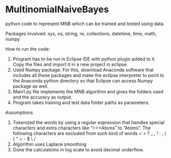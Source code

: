 # MultinomialNaiveBayes
python code to represent MNB which can be trained and tested using data.

Packages involved: sys, os, string, re, collections, datetime, time, math, numpy

How to run the code:
1. Program has to be run in Eclipse IDE with python plugin added to it. Copy the files and import it in a new project in eclipse.
2. Used Numpy package. For this, download Anaconda software that includes all these packages and make the eclipse interpreter to point to the Anaconda python directory so that Eclipse can access Numpy package as well.
3. Main1.py file implements the MNB algorithm and gives the folders used and the accuracy as output.
4. Program takes training and test data folder paths as parameters.

Assumptions
1. Tokenized the words by using a regular expression that handles special characters and extra characters like “>>>Atoms” to “Atoms”. The following characters are excluded from such kind of words < > ? _ , ! : ; ( ) " = - $ \ /
2. Algorithm uses Laplace smoothing
3. Done the calculations in log scale to avoid decimal underflow.
